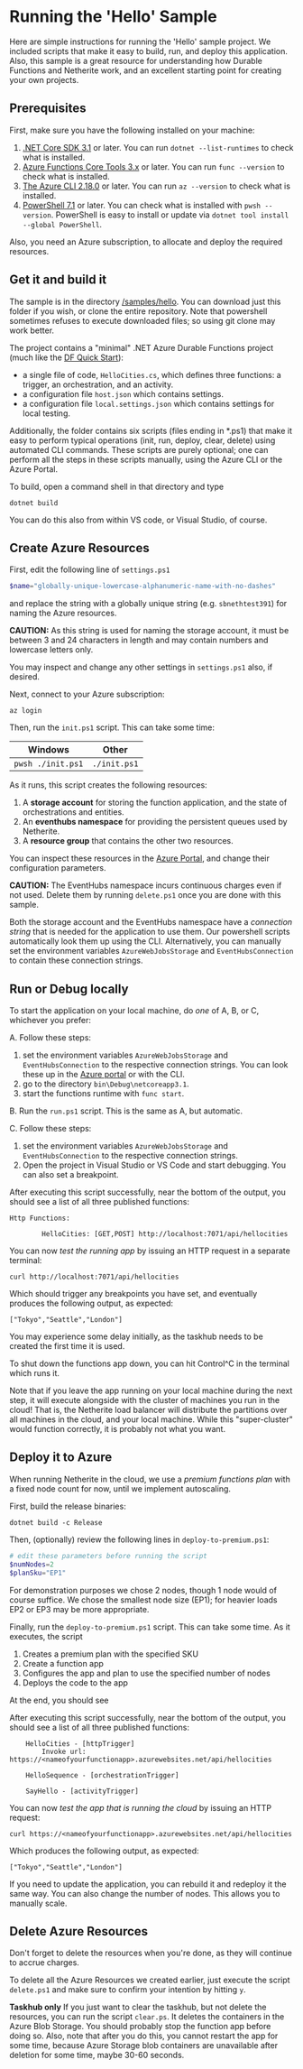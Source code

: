 # Running the 'Hello' Sample

Here are simple instructions for running the 'Hello' sample project. We included scripts that make it easy to build, run, and deploy this application. Also, this sample is a great resource for understanding how Durable Functions and Netherite work, and an excellent starting point for creating your own projects.

## Prerequisites

First, make sure you have the following installed on your machine:
1. [.NET Core SDK 3.1](https://dotnet.microsoft.com/download/dotnet-core/3.1) or later. 
You can run `dotnet --list-runtimes` to check what is installed.
2. [Azure Functions Core Tools 3.x](https://docs.microsoft.com/en-us/azure/azure-functions/functions-run-local?tabs=windows%2Ccsharp%2Cbash) or later.
You can run `func --version` to check what is installed.
3. [The Azure CLI 2.18.0](https://docs.microsoft.com/en-us/cli/azure/install-azure-cli) or later.
You can run `az --version` to check what is installed.
4. [PowerShell 7.1](https://docs.microsoft.com/en-us/powershell/scripting/install/installing-powershell?view=powershell-7.1) or later.
You can check what is installed with `pwsh --version`. PowerShell is easy to install or update via `dotnet tool install --global PowerShell`.

Also, you need an Azure subscription, to allocate and deploy the required resources.

## Get it and build it

The sample is in the directory [/samples/hello](https://github.com/microsoft/durabletask-netherite/tree/main/samples/Hello). You can download just this folder if you wish, or clone the entire repository. Note that powershell sometimes refuses to execute downloaded files; so using git clone may work better.

The project contains a "minimal" .NET Azure Durable Functions project (much like the [DF Quick Start](https://docs.microsoft.com/en-us/azure/azure-functions/durable/durable-functions-create-first-csharp?pivots=code-editor-visualstudio)):
- a single file of code, `HelloCities.cs`, which defines three functions: a trigger, an orchestration, and an activity.
- a configuration file `host.json` which contains settings.
- a configuration file `local.settings.json` which contains settings for local testing.

Additionally, the folder contains six scripts (files ending in *.ps1) that make it easy to perform typical operations (init, run, deploy, clear, delete) using automated CLI commands. These scripts are purely optional; one can perform all the steps in these scripts manually, using the Azure CLI or the Azure Portal.

To build, open a command shell in that directory and type
```shell
dotnet build
```

You can do this also from within VS code, or Visual Studio, of course.

## Create Azure Resources

First, edit the following line of `settings.ps1`
```PowerShell
$name="globally-unique-lowercase-alphanumeric-name-with-no-dashes"
```
and replace the string with a globally unique string (e.g. `sbnethtest391`) for naming the Azure resources.

**CAUTION:** As this string is used for naming the storage account, it must be between 3 and 24 characters in length and may contain numbers and lowercase letters only.

You may inspect and change any other settings in `settings.ps1` also, if desired.

Next, connect to your Azure subscription:
```shell
az login
```

Then, run the `init.ps1` script. This can take some time:

|Windows|Other|
|-------|-----|
|`pwsh ./init.ps1`|`./init.ps1`|


As it runs, this script creates the following resources:
1. A **storage account** for storing the function application, and the state of orchestrations and entities.
2. An **eventhubs namespace** for providing the persistent queues used by Netherite.
3. A **resource group** that contains the other two resources.

You can inspect these resources in the [Azure Portal](https://portal.azure.com), and change their configuration parameters.

**CAUTION:** The EventHubs namespace incurs continuous charges even if not used. Delete them by running `delete.ps1` once you are done with this sample.

Both the storage account and the EventHubs namespace have a *connection string* that is needed for the application to use them.
Our powershell scripts automatically look them up using the CLI. Alternatively, you can manually set the environment variables `AzureWebJobsStorage` and `EventHubsConnection` to contain these connection strings.

## Run or Debug locally

To start the application on your local machine, do *one* of A, B, or C, whichever you prefer:

A.  Follow these steps:

  1. set the environment variables `AzureWebJobsStorage` and `EventHubsConnection` to the respective connection strings. You can look these up in the [Azure portal](portal.azure.com) or with the CLI.
  2. go to the directory `bin\Debug\netcoreapp3.1`.
  2. start the functions runtime with `func start`.

B.  Run the `run.ps1` script. This is the same as A, but automatic.

C. Follow these steps:

  1. set the environment variables `AzureWebJobsStorage` and `EventHubsConnection` to the respective connection strings.
  2. Open the project in Visual Studio or VS Code and start debugging. You can also set a breakpoint.

After executing this script successfully, near the bottom of the output, you should see a list of all three published functions:

```text
Http Functions:

        HelloCities: [GET,POST] http://localhost:7071/api/hellocities
```

You can now *test the running app* by issuing an HTTP request in a separate terminal:

```shell
curl http://localhost:7071/api/hellocities
```

Which should trigger any breakpoints you have set, and eventually produces the following output, as expected:
```
["Tokyo","Seattle","London"]
```

You may experience some delay initially, as the taskhub needs to be created the first time it is used.

To shut down the functions app down, you can hit Control^C in the terminal which runs it. 

Note that if you leave the app running on your local machine during the next step, it will execute alongside 
with the cluster of machines you run in the cloud! That is, the Netherite load balancer will distribute 
the partitions over all machines in the cloud, and your local machine. While this "super-cluster" would 
function correctly, it is probably not what you want.

## Deploy it to Azure

When running Netherite in the cloud, we use a *premium functions plan* with a fixed node count for now, until we implement autoscaling.  

First, build the release binaries:
```shell
dotnet build -c Release
```

Then, (optionally) review the following lines in `deploy-to-premium.ps1`:

```powershell
# edit these parameters before running the script
$numNodes=2
$planSku="EP1"
```

For demonstration purposes we chose 2 nodes, though 1 node would of course suffice.
We chose the smallest node size (EP1); for heavier loads EP2 or EP3 may be more appropriate.

Finally, run the `deploy-to-premium.ps1` script. This can take some time. As it executes, the script

1. Creates a premium plan with the specified SKU
2. Create a function app
2. Configures the app and plan to use the specified number of nodes
3. Deploys the code to the app

At the end, you should see 

After executing this script successfully, near the bottom of the output, you should see a list of all three published functions:

```text
    HelloCities - [httpTrigger]
        Invoke url: https://<nameofyourfunctionapp>.azurewebsites.net/api/hellocities

    HelloSequence - [orchestrationTrigger]

    SayHello - [activityTrigger]
```

You can now *test the app that is running the cloud* by issuing an HTTP request:

```shell
curl https://<nameofyourfunctionapp>.azurewebsites.net/api/hellocities
```

Which produces the following output, as expected:
```
["Tokyo","Seattle","London"]
```

If you need to update the application, you can rebuild it and redeploy it the same way. You can also change the number of nodes. This allows you to manually scale.

## Delete Azure Resources

Don't forget to delete the resources when you're done, as they will continue to accrue charges.

To delete all the Azure Resources we created earlier, just execute the script `delete.ps1` and make sure to confirm your intention by hitting `y`.

**Taskhub only** If you just want to clear the taskhub, but not delete the resources, you can run the script `clear.ps`. It deletes the containers in the Azure Blob Storage. You should probably stop the function app before doing so. Also, note that after you do this, you cannot restart the app for some time, because Azure Storage blob containers are unavailable after deletion for some time, maybe 30-60 seconds.
